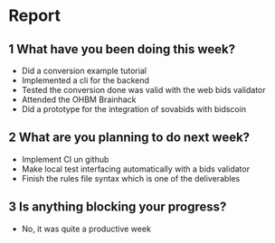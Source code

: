 # Report

## 1 What have you been doing this week?
- Did a conversion example tutorial
- Implemented a cli for the backend
- Tested the conversion done was valid with the web bids validator
- Attended the OHBM Brainhack
- Did a prototype for the integration of sovabids with bidscoin


## 2 What are you planning to do next week?
- Implement CI un github
- Make local test interfacing automatically with a bids validator
- Finish the rules file syntax which is one of the deliverables

## 3 Is anything blocking your progress?
- No, it was quite a productive week
